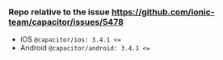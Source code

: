### Repo relative to the issue https://github.com/ionic-team/capacitor/issues/5478
- iOS `@capacitor/ios: 3.4.1 <=`
- Android `@capacitor/android: 3.4.1 <=`
